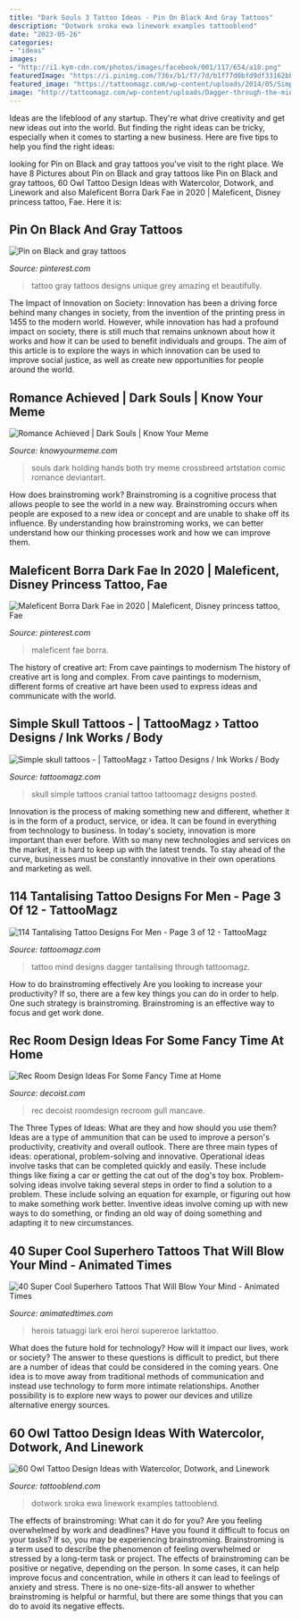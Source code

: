 ```yaml
---
title: "Dark Souls 3 Tattoo Ideas - Pin On Black And Gray Tattoos"
description: "Dotwork sroka ewa linework examples tattooblend"
date: "2023-05-26"
categories:
- "ideas"
images:
- "http://i1.kym-cdn.com/photos/images/facebook/001/117/654/a18.png"
featuredImage: "https://i.pinimg.com/736x/b1/f7/7d/b1f77d0bfd9df33162bbf05115b80c59.jpg"
featured_image: "https://tattoomagz.com/wp-content/uploads/2014/05/Simple-skull-tattoos.jpg"
image: "http://tattoomagz.com/wp-content/uploads/Dagger-through-the-mind-tattoo-tattoo-designs-for-men-900x900.jpg"
---
```



Ideas are the lifeblood of any startup. They're what drive creativity and get new ideas out into the world. But finding the right ideas can be tricky, especially when it comes to starting a new business. Here are five tips to help you find the right ideas: 

	

		
looking for Pin on Black and gray tattoos you've visit to the right place. We have 8 Pictures about Pin on Black and gray tattoos like Pin on Black and gray tattoos, 60 Owl Tattoo Design Ideas with Watercolor, Dotwork, and Linework and also Maleficent Borra Dark Fae in 2020 | Maleficent, Disney princess tattoo, Fae. Here it is:
		
    
## Pin On Black And Gray Tattoos

<img loading=lazy src="https://i.pinimg.com/736x/b1/f7/7d/b1f77d0bfd9df33162bbf05115b80c59.jpg" onerror="this.onerror=null;this.src='https://tse4.mm.bing.net/th?id=OIP.FpAwQ1-P9GadApJSaOniBAHaJ3&amp;pid=15.1';" alt="Pin on Black and gray tattoos">

_Source: pinterest.com_

>tattoo gray tattoos designs unique grey amazing et beautifully. 

	

The Impact of Innovation on Society:
Innovation has been a driving force behind many changes in society, from the invention of the printing press in 1455 to the modern world. However, while innovation has had a profound impact on society, there is still much that remains unknown about how it works and how it can be used to benefit individuals and groups. The aim of this article is to explore the ways in which innovation can be used to improve social justice, as well as create new opportunities for people around the world.

    
## Romance Achieved | Dark Souls | Know Your Meme

<img loading=lazy src="http://i1.kym-cdn.com/photos/images/facebook/001/117/654/a18.png" onerror="this.onerror=null;this.src='https://tse3.mm.bing.net/th?id=OIP.GOM2PPDgVWlFHWvfxdt7yAHaKe&amp;pid=15.1';" alt="Romance Achieved | Dark Souls | Know Your Meme">

_Source: knowyourmeme.com_

>souls dark holding hands both try meme crossbreed artstation comic romance deviantart. 

	

How does brainstroming work?
Brainstroming is a cognitive process that allows people to see the world in a new way. Brainstroming occurs when people are exposed to a new idea or concept and are unable to shake off its influence. By understanding how brainstroming works, we can better understand how our thinking processes work and how we can improve them.

    
## Maleficent Borra Dark Fae In 2020 | Maleficent, Disney Princess Tattoo, Fae

<img loading=lazy src="https://i.pinimg.com/736x/0b/77/76/0b77764342006bd3db905db87ceafff1.jpg" onerror="this.onerror=null;this.src='https://tse3.mm.bing.net/th?id=OIP._KdSkzdIKrt1gqn5-XtkOAHaIk&amp;pid=15.1';" alt="Maleficent Borra Dark Fae in 2020 | Maleficent, Disney princess tattoo, Fae">

_Source: pinterest.com_

>maleficent fae borra. 

	

The history of creative art: From cave paintings to modernism
The history of creative art is long and complex. From cave paintings to modernism, different forms of creative art have been used to express ideas and communicate with the world.

    
## Simple Skull Tattoos - | TattooMagz › Tattoo Designs / Ink Works / Body

<img loading=lazy src="https://tattoomagz.com/wp-content/uploads/2014/05/Simple-skull-tattoos.jpg" onerror="this.onerror=null;this.src='https://tse2.mm.bing.net/th?id=OIP.YyPisTt1sZpAROhyl7YqdwAAAA&amp;pid=15.1';" alt="Simple skull tattoos - | TattooMagz › Tattoo Designs / Ink Works / Body">

_Source: tattoomagz.com_

>skull simple tattoos cranial tattoo tattoomagz designs posted. 

	

Innovation is the process of making something new and different, whether it is in the form of a product, service, or idea. It can be found in everything from technology to business. In today's society, innovation is more important than ever before. With so many new technologies and services on the market, it is hard to keep up with the latest trends. To stay ahead of the curve, businesses must be constantly innovative in their own operations and marketing as well.

    
## 114 Tantalising Tattoo Designs For Men - Page 3 Of 12 - TattooMagz

<img loading=lazy src="http://tattoomagz.com/wp-content/uploads/Dagger-through-the-mind-tattoo-tattoo-designs-for-men-900x900.jpg" onerror="this.onerror=null;this.src='https://tse1.mm.bing.net/th?id=OIP.w7SnbT_bAOtB9w-Am07s4wHaHa&amp;pid=15.1';" alt="114 Tantalising Tattoo Designs For Men - Page 3 of 12 - TattooMagz">

_Source: tattoomagz.com_

>tattoo mind designs dagger tantalising through tattoomagz. 

	

How to do brainstroming effectively
Are you looking to increase your productivity? If so, there are a few key things you can do in order to help. One such strategy is brainstroming. Brainstroming is an effective way to focus and get work done.

    
## Rec Room Design Ideas For Some Fancy Time At Home

<img loading=lazy src="https://cdn.decoist.com/wp-content/uploads/2013/01/rustic-and-elegant-basement-as-rec-room.jpg" onerror="this.onerror=null;this.src='https://tse1.mm.bing.net/th?id=OIP.mCjxXhFdgQ8jo1i8PB9MQQHaE7&amp;pid=15.1';" alt="Rec Room Design Ideas For Some Fancy Time at Home">

_Source: decoist.com_

>rec decoist roomdesign recroom gull mancave. 

	

The Three Types of Ideas: What are they and how should you use them?
Ideas are a type of ammunition that can be used to improve a person's productivity, creativity and overall outlook. There are three main types of ideas: operational, problem-solving and innovative.
Operational ideas involve tasks that can be completed quickly and easily. These include things like fixing a car or getting the cat out of the dog's toy box. Problem-solving ideas involve taking several steps in order to find a solution to a problem. These include solving an equation for example, or figuring out how to make something work better. Inventive ideas involve coming up with new ways to do something, or finding an old way of doing something and adapting it to new circumstances.

    
## 40 Super Cool Superhero Tattoos That Will Blow Your Mind - Animated Times

<img loading=lazy src="https://i.pinimg.com/564x/91/2a/f7/912af70e1e7d73a070d0dc14edcb55a1.jpg" onerror="this.onerror=null;this.src='https://tse4.mm.bing.net/th?id=OIP.VCH2kosEGDfIOKWAZSUsYwHaJ6&amp;pid=15.1';" alt="40 Super Cool Superhero Tattoos That Will Blow Your Mind - Animated Times">

_Source: animatedtimes.com_

>herois tatuaggi lark eroi heroi supereroe larktattoo. 

	

What does the future hold for technology? How will it impact our lives, work or society? The answer to these questions is difficult to predict, but there are a number of ideas that could be considered in the coming years. One idea is to move away from traditional methods of communication and instead use technology to form more intimate relationships. Another possibility is to explore new ways to power our devices and utilize alternative energy sources.

    
## 60 Owl Tattoo Design Ideas With Watercolor, Dotwork, And Linework

<img loading=lazy src="https://tattooblend.com/wp-content/uploads/2017/02/15-1.jpg" onerror="this.onerror=null;this.src='https://tse3.mm.bing.net/th?id=OIP.-x-tbaU7etu_yaalPjLpTQHaHY&amp;pid=15.1';" alt="60 Owl Tattoo Design Ideas with Watercolor, Dotwork, and Linework">

_Source: tattooblend.com_

>dotwork sroka ewa linework examples tattooblend. 

	

The effects of brainstroming: What can it do for you?
Are you feeling overwhelmed by work and deadlines? Have you found it difficult to focus on your tasks? If so, you may be experiencing brainstroming. Brainstroming is a term used to describe the phenomenon of feeling overwhelmed or stressed by a long-term task or project. The effects of brainstroming can be positive or negative, depending on the person. In some cases, it can help improve focus and concentration, while in others it can lead to feelings of anxiety and stress. There is no one-size-fits-all answer to whether brainstroming is helpful or harmful, but there are some things that you can do to avoid its negative effects.

